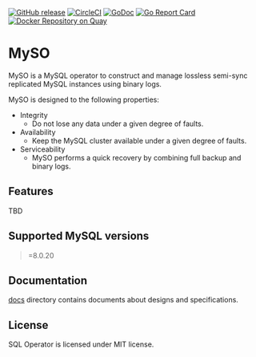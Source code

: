 [![GitHub release](https://img.shields.io/github/release/cybozu-go/myso.svg?maxAge=60)][releases]
[![CircleCI](https://circleci.com/gh/cybozu-go/myso.svg?style=svg)](https://circleci.com/gh/cybozu-go/myso)
[![GoDoc](https://godoc.org/github.com/cybozu-go/myso?status.svg)][godoc]
[![Go Report Card](https://goreportcard.com/badge/github.com/cybozu-go/myso)](https://goreportcard.com/report/github.com/cybozu-go/myso)
[![Docker Repository on Quay](https://quay.io/repository/cybozu/myso/status "Docker Repository on Quay")](https://quay.io/repository/cybozu/myso)

MySO
====

MySO is a MySQL operator to construct and manage lossless semi-sync replicated MySQL instances using binary logs.

MySO is designed to the following properties:

- Integrity
    - Do not lose any data under a given degree of faults.
- Availability
    - Keep the MySQL cluster available under a given degree of faults.
- Serviceability
    - MySO performs a quick recovery by combining full backup and binary logs.

Features
--------

TBD

Supported MySQL versions
------------------------

>=8.0.20

Documentation
--------------

[docs](docs/) directory contains documents about designs and specifications.

License
-------
SQL Operator is licensed under MIT license.

[releases]: https://github.com/cybozu-go/myso/releases
[godoc]: https://godoc.org/github.com/cybozu-go/myso
